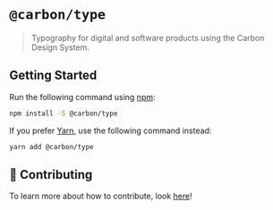 # `@carbon/type`

> Typography for digital and software products using the Carbon Design System.

## Getting Started

Run the following command using [npm](https://www.npmjs.com/):

```bash
npm install -S @carbon/type
```

If you prefer [Yarn](https://yarnpkg.com/en/), use the following command
instead:

```bash
yarn add @carbon/type
```

## 🤲 Contributing

To learn more about how to contribute, look [here](/.github/CONTRIBUTING.md)!
